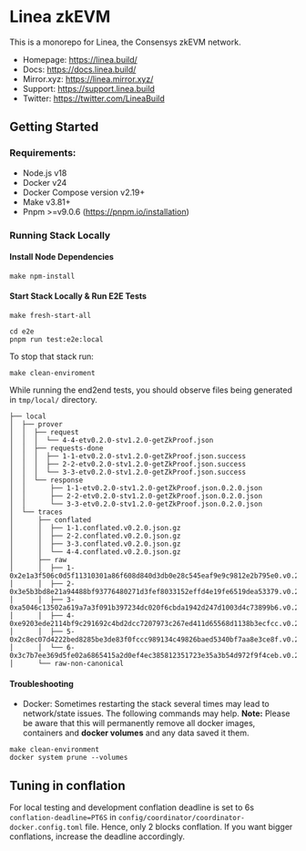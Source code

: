 # Linea zkEVM
This is a monorepo for Linea, the Consensys zkEVM network.

- Homepage: https://linea.build/
- Docs: https://docs.linea.build/
- Mirror.xyz: https://linea.mirror.xyz/
- Support: https://support.linea.build
- Twitter: https://twitter.com/LineaBuild


## Getting Started

### Requirements:
- Node.js v18
- Docker v24
- Docker Compose version v2.19+
- Make v3.81+
- Pnpm >=v9.0.6 (https://pnpm.io/installation)

### Running Stack Locally

#### Install Node Dependencies
```
make npm-install
```

#### Start Stack Locally & Run E2E Tests

```
make fresh-start-all

cd e2e
pnpm run test:e2e:local
```

To stop that stack run:
```
make clean-enviroment
```

While running the end2end tests, you should observe files being generated in `tmp/local/` directory.
```
├── local
│  ├── prover
│  │  ├── request
│  │  │  └── 4-4-etv0.2.0-stv1.2.0-getZkProof.json
│  │  ├── requests-done
│  │  │  ├── 1-1-etv0.2.0-stv1.2.0-getZkProof.json.success
│  │  │  ├── 2-2-etv0.2.0-stv1.2.0-getZkProof.json.success
│  │  │  └── 3-3-etv0.2.0-stv1.2.0-getZkProof.json.success
│  │  └── response
│  │      ├── 1-1-etv0.2.0-stv1.2.0-getZkProof.json.0.2.0.json
│  │      ├── 2-2-etv0.2.0-stv1.2.0-getZkProof.json.0.2.0.json
│  │      └── 3-3-etv0.2.0-stv1.2.0-getZkProof.json.0.2.0.json
│  └── traces
│      ├── conflated
│      │  ├── 1-1.conflated.v0.2.0.json.gz
│      │  ├── 2-2.conflated.v0.2.0.json.gz
│      │  ├── 3-3.conflated.v0.2.0.json.gz
│      │  └── 4-4.conflated.v0.2.0.json.gz
│      ├── raw
│      │  ├── 1-0x2e1a3f506c0d5f11310301a86f608d840d3db0e28c545eaf9e9c9812e2b795e0.v0.2.0.json.gz
│      │  ├── 2-0x3e5b3bd8e21a94488bf93776480271d3fef8033152effd4e19fe6519dea53379.v0.2.0.json.gz
│      │  ├── 3-0xa5046c13502a619a7a3f091b397234dc020f6cbda1942d247d1003d4c73899b6.v0.2.0.json.gz
│      │  ├── 4-0xe9203ede2114bf9c291692c4bd2dcc7207973c267ed411d65568d1138b3ecfcc.v0.2.0.json.gz
│      │  ├── 5-0x2c8ec07d4222bed8285be3de83f0fccc989134c49826baed5340bf7aa8e3ce8f.v0.2.0.json.gz
│      │  └── 6-0x3c7b7ee369d5fe02a6865415a2d0ef4ec385812351723e35a3b54d972f9f4ceb.v0.2.0.json.gz
│      └── raw-non-canonical
```

#### Troubleshooting
- Docker: Sometimes restarting the stack several times may lead to network/state issues. The following commands may help. **Note:** Please be aware that this will permanently remove all docker images, containers and **docker volumes** and any data saved it them.

```
make clean-environment
docker system prune --volumes
```

## Tuning in conflation
For local testing and development conflation deadline is set to 6s `conflation-deadline=PT6S` in `config/coordinator/coordinator-docker.config.toml` file. Hence, only 2 blocks conflation.  If you want bigger conflations, increase the deadline accordingly.

